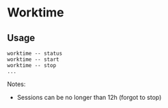 # Worktime

## Usage

```
worktime -- status
worktime -- start 
worktime -- stop
...
```

Notes: 
- Sessions can be no longer than 12h (forgot to stop)

